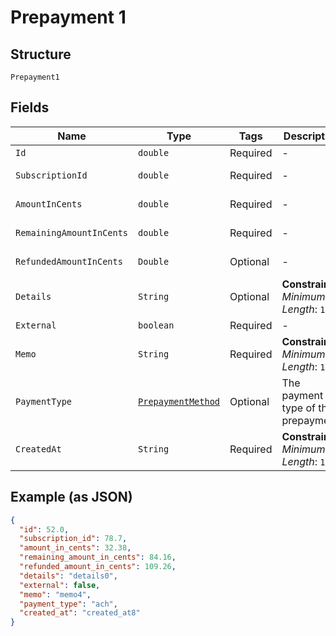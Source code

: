 
# Prepayment 1

## Structure

`Prepayment1`

## Fields

| Name | Type | Tags | Description | Getter | Setter |
|  --- | --- | --- | --- | --- | --- |
| `Id` | `double` | Required | - | double getId() | setId(double id) |
| `SubscriptionId` | `double` | Required | - | double getSubscriptionId() | setSubscriptionId(double subscriptionId) |
| `AmountInCents` | `double` | Required | - | double getAmountInCents() | setAmountInCents(double amountInCents) |
| `RemainingAmountInCents` | `double` | Required | - | double getRemainingAmountInCents() | setRemainingAmountInCents(double remainingAmountInCents) |
| `RefundedAmountInCents` | `Double` | Optional | - | Double getRefundedAmountInCents() | setRefundedAmountInCents(Double refundedAmountInCents) |
| `Details` | `String` | Optional | **Constraints**: *Minimum Length*: `1` | String getDetails() | setDetails(String details) |
| `External` | `boolean` | Required | - | boolean getExternal() | setExternal(boolean external) |
| `Memo` | `String` | Required | **Constraints**: *Minimum Length*: `1` | String getMemo() | setMemo(String memo) |
| `PaymentType` | [`PrepaymentMethod`](../../doc/models/prepayment-method.md) | Optional | The payment type of the prepayment. | PrepaymentMethod getPaymentType() | setPaymentType(PrepaymentMethod paymentType) |
| `CreatedAt` | `String` | Required | **Constraints**: *Minimum Length*: `1` | String getCreatedAt() | setCreatedAt(String createdAt) |

## Example (as JSON)

```json
{
  "id": 52.0,
  "subscription_id": 78.7,
  "amount_in_cents": 32.38,
  "remaining_amount_in_cents": 84.16,
  "refunded_amount_in_cents": 109.26,
  "details": "details0",
  "external": false,
  "memo": "memo4",
  "payment_type": "ach",
  "created_at": "created_at8"
}
```

